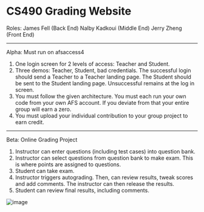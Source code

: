 # CS490 Grading Website

Roles: 
James Fell (Back End)
Nalby Kadkoui (Middle End)
Jerry Zheng (Front End)

---
Alpha: Must run on afsaccess4
1. One login screen for 2 levels of access: Teacher and Student.
2. Three demos: Teacher, Student, bad credentials. The successful login 
should send a Teacher to a Teacher landing page. The Student should be 
sent to the Student landing page. Unsuccessful remains at the log in 
screen.
3. You must follow the given architecture. You must each run your own 
code from your own AFS account. If you deviate from that your entire 
group will earn a zero.
4. You must upload your individual contribution to your group project to 
earn credit.

---
Beta: Online Grading Project
1) Instructor can enter questions (including test cases) into question 
bank.
2) Instructor can select questions from question bank to make exam. This 
is where points are assigned to questions.
3) Student can take exam.
4) Instructor triggers autograding. Then, can review results, tweak 
scores and add comments. The instructor can then release the results.
5) Student can review final results, including comments.

![image](https://user-images.githubusercontent.com/91507126/189237613-e786613f-4711-4654-863a-61f389c7997d.png)
